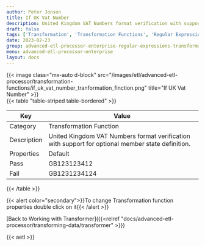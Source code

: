 ```yaml
---
author: Peter Jonson
title: If UK Vat Number
description: United Kingdom VAT Numbers format verification with support for optional member state definition
draft: false
tags: ['Transformation', 'Transformation Functions', 'Regular Expressions']
date: 2023-02-23
group: advanced-etl-processor-enterprise-regular-expressions-transformation
menu: advanced-etl-processor-enterprise
layout: docs
---
```


{{< image class="mx-auto d-block"  src="/images/etl/advanced-etl-processor/transformation-functions/if_uk_vat_number_tranformation_finction.png" title="If UK Vat Number" >}}
\
{{< table "table-striped table-bordered" >}}

| Key         | Value                                                                                             |
| ----------- | ------------------------------------------------------------------------------------------------- |
| Category    | Transformation Function                                                                           |
| Description | United Kingdom VAT Numbers format verification with support for optional member state definition. |
| Properties  | Default                                                                                           |
| Pass        | GB123123412                                                                                       |
| Fail        | GB1231234124                                                                                      |

{{< /table >}}

{{< alert color="secondary">}}To change Transformation function properties double click on it{{< /alert >}}

[Back to Working with Transformer]({{<relref "docs/advanced-etl-processor/transforming-data/transformer" >}})

{{< aetl >}}
